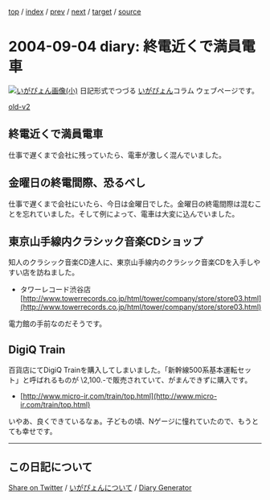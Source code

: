 [top](https://igapyon.github.io/diary/) 
 / [index](https://igapyon.github.io/diary/2004/index.html) 
 / [prev](https://igapyon.github.io/diary/2004/ig040831.html) 
 / [next](https://igapyon.github.io/diary/2004/ig040912.html) 
 / [target](https://igapyon.github.io/diary/2004/ig040904.html) 
 / [source](https://github.com/igapyon/diary/blob/gh-pages/2004/ig040904.html.src.md) 

2004-09-04 diary: 終電近くで満員電車
=====================================================================================================
[![いがぴょん画像(小)](https://igapyon.github.io/diary/images/iga200306s.jpg "いがぴょん")](https://igapyon.github.io/diary/memo/memoigapyon.html) 日記形式でつづる [いがぴょん](https://igapyon.github.io/diary/memo/memoigapyon.html)コラム ウェブページです。

[old-v2](ig040904-orig.html)

## 終電近くで満員電車

仕事で遅くまで会社に残っていたら、電車が激しく混んでいました。


## 金曜日の終電間際、恐るべし

仕事で遅くまで会社にいたら、今日は金曜日でした。金曜日の終電間際は混むことを忘れていました。そして例によって、電車は大変に込んでいました。

## 東京山手線内クラシック音楽CDショップ

知人のクラシック音楽CD達人に、東京山手線内のクラシック音楽CDを入手しやすい店を訪ねました。

* タワーレコード渋谷店
  [http://www.towerrecords.co.jp/html/tower/company/store/store03.html](http://www.towerrecords.co.jp/html/tower/company/store/store03.html)

電力館の手前なのだそうです。

## DigiQ Train

百貨店にてDigiQ Trainを購入してしまいました。「新幹線500系基本運転セット」と呼ばれるものが
\2,100.-で販売されていて、がまんできずに購入です。

* [http://www.micro-ir.com/train/top.html](http://www.micro-ir.com/train/top.html)

いやあ、良くできているなぁ。子どもの頃、Nゲージに憧れていたので、もうとても幸せです。

----------------------------------------------------------------------------------------------------

## この日記について

[Share on Twitter](https://twitter.com/intent/tweet?hashtags=igapyon%2Cdiary%2C%E3%81%84%E3%81%8C%E3%81%B4%E3%82%87%E3%82%93&text=%E3%81%93%E3%81%AE%E6%97%A5%E8%A8%98%E3%81%AB%E3%81%A4%E3%81%84%E3%81%A6&url=https%3A%2F%2Figapyon.github.io%2Fdiary%2Ftemplate-footer) / [いがぴょんについて](https://igapyon.github.io/diary/memo/memoigapyon.html) / [Diary Generator](https://github.com/igapyon/igapyonv3)
